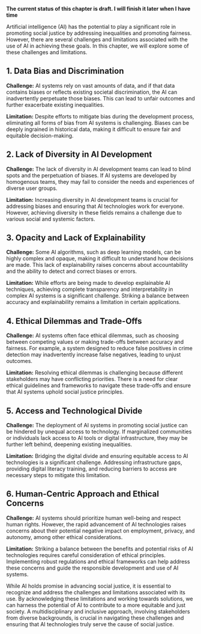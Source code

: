 **The current status of this chapter is draft. I will finish it later when I have time**

Artificial intelligence (AI) has the potential to play a significant role in promoting social justice by addressing inequalities and promoting fairness. However, there are several challenges and limitations associated with the use of AI in achieving these goals. In this chapter, we will explore some of these challenges and limitations.

**1. Data Bias and Discrimination**
-----------------------------------

**Challenge:** AI systems rely on vast amounts of data, and if that data contains biases or reflects existing societal discrimination, the AI can inadvertently perpetuate those biases. This can lead to unfair outcomes and further exacerbate existing inequalities.

**Limitation:** Despite efforts to mitigate bias during the development process, eliminating all forms of bias from AI systems is challenging. Biases can be deeply ingrained in historical data, making it difficult to ensure fair and equitable decision-making.

**2. Lack of Diversity in AI Development**
------------------------------------------

**Challenge:** The lack of diversity in AI development teams can lead to blind spots and the perpetuation of biases. If AI systems are developed by homogenous teams, they may fail to consider the needs and experiences of diverse user groups.

**Limitation:** Increasing diversity in AI development teams is crucial for addressing biases and ensuring that AI technologies work for everyone. However, achieving diversity in these fields remains a challenge due to various social and systemic factors.

**3. Opacity and Lack of Explainability**
-----------------------------------------

**Challenge:** Some AI algorithms, such as deep learning models, can be highly complex and opaque, making it difficult to understand how decisions are made. This lack of explainability raises concerns about accountability and the ability to detect and correct biases or errors.

**Limitation:** While efforts are being made to develop explainable AI techniques, achieving complete transparency and interpretability in complex AI systems is a significant challenge. Striking a balance between accuracy and explainability remains a limitation in certain applications.

**4. Ethical Dilemmas and Trade-Offs**
--------------------------------------

**Challenge:** AI systems often face ethical dilemmas, such as choosing between competing values or making trade-offs between accuracy and fairness. For example, a system designed to reduce false positives in crime detection may inadvertently increase false negatives, leading to unjust outcomes.

**Limitation:** Resolving ethical dilemmas is challenging because different stakeholders may have conflicting priorities. There is a need for clear ethical guidelines and frameworks to navigate these trade-offs and ensure that AI systems uphold social justice principles.

**5. Access and Technological Divide**
--------------------------------------

**Challenge:** The deployment of AI systems in promoting social justice can be hindered by unequal access to technology. If marginalized communities or individuals lack access to AI tools or digital infrastructure, they may be further left behind, deepening existing inequalities.

**Limitation:** Bridging the digital divide and ensuring equitable access to AI technologies is a significant challenge. Addressing infrastructure gaps, providing digital literacy training, and reducing barriers to access are necessary steps to mitigate this limitation.

**6. Human-Centric Approach and Ethical Concerns**
--------------------------------------------------

**Challenge:** AI systems should prioritize human well-being and respect human rights. However, the rapid advancement of AI technologies raises concerns about their potential negative impact on employment, privacy, and autonomy, among other ethical considerations.

**Limitation:** Striking a balance between the benefits and potential risks of AI technologies requires careful consideration of ethical principles. Implementing robust regulations and ethical frameworks can help address these concerns and guide the responsible development and use of AI systems.

While AI holds promise in advancing social justice, it is essential to recognize and address the challenges and limitations associated with its use. By acknowledging these limitations and working towards solutions, we can harness the potential of AI to contribute to a more equitable and just society. A multidisciplinary and inclusive approach, involving stakeholders from diverse backgrounds, is crucial in navigating these challenges and ensuring that AI technologies truly serve the cause of social justice.
